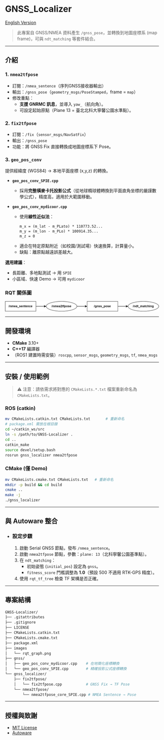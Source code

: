 # GNSS_Localizer

[English Version](./README.md)

> 此專案自 GNSS/NMEA 資料產生 `/gnss_pose`，並轉換到地圖座標系 (map frame)，可與 `ndt_matching` 等套件結合。  

---

## 介紹

### 1. `nmea2tfpose`
- 訂閱：`/nmea_sentence`（序列GNSS接收器輸出）  
- 輸出：`/gnss_pose`（`geometry_msgs/PoseStamped`，frame = `map`）  
- 修改重點：  
  - **支援 GNRMC 訊息**，並導入 `yaw_`（航向角）。  
  - 可設定起始原點（Plane 13 = 臺北北科大寧馨公園水準點）。  

### 2. `fix2tfpose`
- 訂閱：`/fix`（`sensor_msgs/NavSatFix`）  
- 輸出：`/gnss_pose`  
- 功能：將 GNSS Fix 直接轉換成地圖座標系下 Pose。  

### 3. `geo_pos_conv`
提供經緯度 (WGS84) → 本地平面座標 (x,y,z) 的轉換。  
- **`geo_pos_conv_SPIE.cpp`**
  - 採用**完整橫麥卡托投影公式**（從地球橢球體轉換到平面直角坐標的嚴謹數學公式），精度高，適用於大範圍移動。    

- **`geo_pos_conv_mydicoor.cpp`**
  - 使用**線性近似法**：  
    ```
    m_x = (m_lat - m_PLato) * 110773.52...
    m_y = (m_lon - m_PLo) * 100914.35...
    m_z = 0
    ```
  - 適合在特定原點附近（如校園/測試場）快速換算，計算量小。  
  - 缺點：離原點越遠誤差越大。  

**選用建議**：  
- 長距離、多地點測試 → 用 `SPIE`  
- 小區域、快速 Demo → 可用 `mydicoor`  

### RQT 關係圖
![](./images/rqt_graph.png)

---

## 開發環境
- **CMake** 3.10+  
- **C++17** 編譯器  
- （ROS1 建置時需安裝）`roscpp`, `sensor_msgs`, `geometry_msgs`, `tf`, `nmea_msgs`

---

## 安裝 / 使用範例
> ⚠️ 注意：請依需求將對應的 `CMakeLists.*.txt` 檔案重新命名為 `CMakeLists.txt`。

### ROS (catkin)
```bash
mv CMakeLists.catkin.txt CMakeLists.txt       # 重新命名
# package.xml 需放在根目錄
cd ~/catkin_ws/src
ln -s /path/to/GNSS-Localizer .
cd ..
catkin_make
source devel/setup.bash
rosrun gnss_localizer nmea2tfpose
```

### CMake (僅 Demo)
```bash
mv CMakeLists.cmake.txt CMakeLists.txt   # 重新命名
mkdir -p build && cd build
cmake ..
make -j
./gnss_localizer
```

---

## 與 Autoware 整合

- ### 設定步驟
  1. 啟動 Serial GNSS 節點，發布 `/nmea_sentence`。  
  2. 啟動 `nmea2tfpose` 節點，參數：`plane: 13`（北科寧馨公園基準點）。  
  3. 在 `ndt_matching`：
     - 初始姿態 (`initial_pos`) 設定為 `gnss`。  
     - `fitness_score` 門檻調整為 **1.0**（預設 500 不適用 RTK-GPS 精度）。  
  4. 使用 `rqt_tf_tree` 檢查 TF 架構是否正確。  

---

## 專案結構
```bash
GNSS-Localizer/
├── .gitattributes
├── .gitignore
├── LICENSE
├── CMakeLists.catkin.txt
├── CMakeLists.cmake.txt
├── package.xml
├── images
│   └── rqt_graph.png
├── gnss/
│   ├── geo_pos_conv_mydicoor.cpp    # 在地簡化座標轉換
│   └── geo_pos_conv_SPIE.cpp        # 精確投影公式座標轉換
└── gnss_localizer/
    ├── fix2tfpose/
    │   └── fix2tfpose.cpp           # GNSS Fix → TF Pose
    └── nmea2tfpose/
        └── nmea2tfpose_core_SPIE.cpp # NMEA Sentence → Pose
```

---

## 授權與致謝
- [MIT License](./LICENSE)  
- [Autoware](https://www.autoware.org/)
